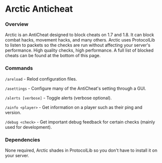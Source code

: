 # Arctic Anticheat

### Overview
Arctic is an AntiCheat designed to block cheats on 1.7 and 1.8. It can block combat hacks, movement hacks, and many others. Arctic uses ProtocolLib to listen to packets so the checks are run without affecting your server's performance. High quality checks, high performance. A full list of blocked cheats can be found at the bottom of this page.

### Commands
`/areload` - Relod configuration files.

`/asettings` - Configure many of the AntiCheat's setting through a GUI.

`/alerts [verbose]` - Toggle alerts (verbose optional).

`/ainfo <player>` - Get information on a player such as their ping and version.

`/debug <check>` - Get important debug feedback for certain checks (mainly used for development).

### Dependencies
None required, Arctic shades in ProtocolLib so you don't have to install it on your server.

